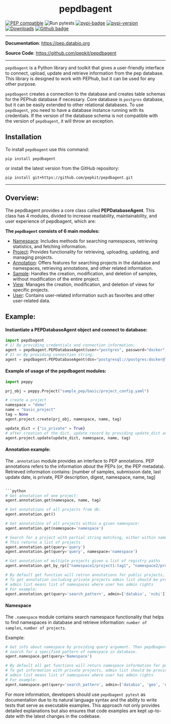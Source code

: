 <h1 align="center">pepdbagent</h1>

[![PEP compatible](https://pepkit.github.io/img/PEP-compatible-green.svg)](https://pep.databio.org/)
![Run pytests](https://github.com/pepkit/pepdbagent/workflows/Run%20pytests/badge.svg)
[![pypi-badge](https://img.shields.io/pypi/v/pepdbagent?color=%2334D058)](https://pypi.org/project/pepdbagent)
[![pypi-version](https://img.shields.io/pypi/pyversions/pepdbagent.svg?color=%2334D058)](https://pypi.org/project/pepdbagent)
[![Downloads](https://static.pepy.tech/badge/pepdbagent)](https://pepy.tech/project/pepdbagent)
[![Github badge](https://img.shields.io/badge/source-github-354a75?logo=github)](https://github.com/pepkit/pepdbagent)


---

**Documentation**: <a href="https://pep.databio.org" target="_blank">https://pep.databio.org</a>

**Source Code**: <a href="https://github.com/pepkit/pepdbagent" target="_blank">https://github.com/pepkit/pepdbagent</a>

---

`pepdbagent` is a Python library and toolkit that gives a user-friendly 
interface to connect, upload, update and retrieve information from the pep database. This library is designed to work 
with PEPhub, but it can be used for any other purpose.

`pepdbagent` creates a connection to the database and creates table schemas for the PEPhub database if necessary.
Core database is `postgres` database, but it can be easily extended to other relational databases.
To use `pepdbagent`, you need to have a database instance running with its credentials.
If the version of the database schema is not compatible with the version of `pepdbagent`, it will throw an exception.

## Installation
To install `pepdbagent` use this command: 
```
pip install pepdbagent
```
or install the latest version from the GitHub repository:
```
pip install git+https://github.com/pepkit/pepdbagent.git
```

---
## Overview:

The pepdbagent provides a core class called **PEPDatabaseAgent**. This class has 4 modules, divided 
to increase readability, maintainability, and user experience of pepdbagent, which are:

**The `pepdbagent` consists of 6 main modules:**
- <u>Namespace</u>: Includes methods for searching namespaces, retrieving statistics, and fetching information.
- <u>Project</u>: Provides functionality for retrieving, uploading, updating, and managing projects.
- <u>Annotation</u>: Offers features for searching projects in the database and namespaces, retrieving annotations, and other related information.
- <u>Sample</u>: Handles the creation, modification, and deletion of samples, without modification of the entire project.
- <u>View</u>: Manages the creation, modification, and deletion of views for specific projects.
- <u>User</u>: Contains user-related information such as favorites and other user-related data.

## Example:

#### Instiantiate a PEPDatabaseAgent object and connect to database:

```python
import pepdbagent
# 1) By providing credentials and connection information:
agent = pepdbagent.PEPDatabaseAgent(user="postgres", password="docker", )
# 2) or By providing connection string:
agent = pepdbagent.PEPDatabaseAgent(dsn="postgresql://postgres:docker@localhost:5432/pep-db")
```

#### Example of usage of the pepdbagent modules:

```python
import peppy

prj_obj = peppy.Project("sample_pep/basic/project_config.yaml")

# create a project
namespace = "demo"
name = "basic_project"
tag = None
agent.project.create(prj_obj, namespace, name, tag)

update_dict = {"is_private" = True}
# after creation of the dict, update record by providing update_dict and namespace, name and tag:
agent.project.update(update_dict, namespace, name, tag)
```


#### Annotation example:


The `.annotation` module provides an interface to PEP annotations. 
PEP annotations refers to the information *about* the PEPs (or, the PEP metadata). 
Retrieved information contains: [number of samples, submission date, last update date,
is private, PEP description, digest, namespace, name, tag]

```python

```python
# Get annotation of one project:
agent.annotation.get(namespace, name, tag)

# Get annotations of all projects from db:
agent.annotation.get()

# Get annotations of all projects within a given namespace:
agent.annotation.get(namespace='namespace')

# Search for a project with partial string matching, either within namespace or entire database
# This returns a list of projects
agent.annotation.get(query='query')
agent.annotation.get(query='query', namespace='namespace')

# Get annotation of multiple projects given a list of registry paths
agent.annotation.get_by_rp(["namespace1/project1:tag1", "namespace2/project2:tag2"])

# By default get function will retrun annotations for public projects,
# To get annotation including private projects admin list should be provided.
# admin list means list of namespaces where user has admin rights
# For example:
agent.annotation.get(query='search_pattern', admin=['databio', 'ncbi'])
```


#### Namespace
The `.namespace` module contains search namespace functionality that helps to find namespaces in database 
and retrieve information: `number of samples`, `number of projects`.

Example:
```python
# Get info about namespace by providing query argument. Then pepdbagent will
# search for a specified pattern of namespace in database.
agent.namespace.get(query='Namespace')

# By default all get functions will return namespace information for public projects,
# To get information with private projects, admin list should be provided.
# admin list means list of namespaces where user has admin rights
# For example:
agent.namespace.get(query='search_pattern', admin=['databio', 'geo', 'ncbi'])
```
For more information, developers should use `pepdbagent pytest` as documentation due to its natural language syntax and the 
ability to write tests that serve as executable examples. 
This approach not only provides detailed explanations but also ensures that code examples are kept 
up-to-date with the latest changes in the codebase.